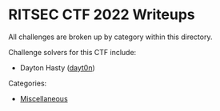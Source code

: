 # RITSEC CTF 2022 Writeups

All challenges are broken up by category within this directory.

Challenge solvers for this CTF include:
  
  * Dayton Hasty ([dayt0n](https://github.com/dayt0n))

Categories:
  * [Miscellaneous](./misc)